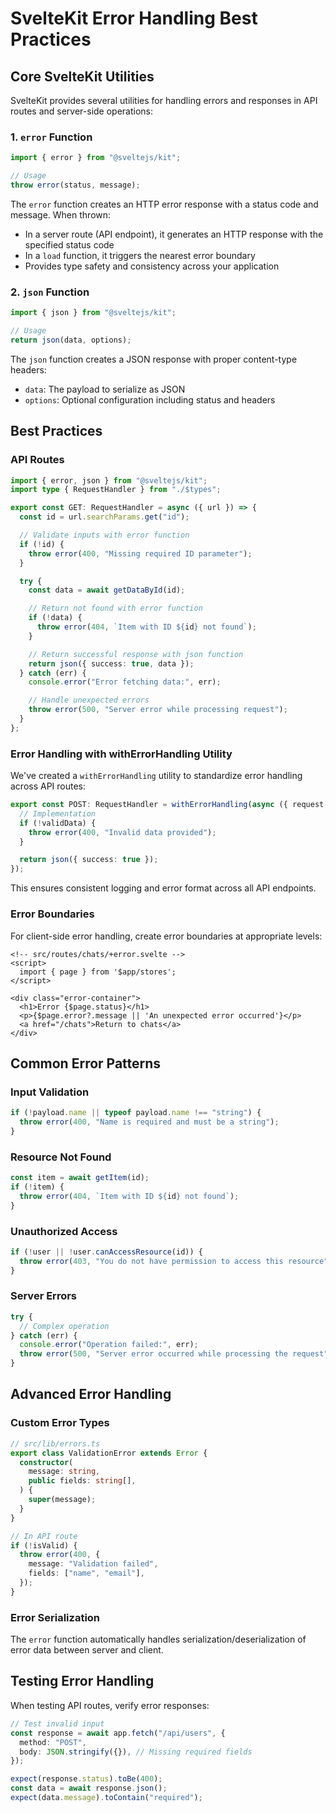 # SvelteKit Error Handling Best Practices

## Core SvelteKit Utilities

SvelteKit provides several utilities for handling errors and responses in API routes and server-side operations:

### 1. `error` Function

```typescript
import { error } from "@sveltejs/kit";

// Usage
throw error(status, message);
```

The `error` function creates an HTTP error response with a status code and message. When thrown:

- In a server route (API endpoint), it generates an HTTP response with the specified status code
- In a `load` function, it triggers the nearest error boundary
- Provides type safety and consistency across your application

### 2. `json` Function

```typescript
import { json } from "@sveltejs/kit";

// Usage
return json(data, options);
```

The `json` function creates a JSON response with proper content-type headers:

- `data`: The payload to serialize as JSON
- `options`: Optional configuration including status and headers

## Best Practices

### API Routes

```typescript
import { error, json } from "@sveltejs/kit";
import type { RequestHandler } from "./$types";

export const GET: RequestHandler = async ({ url }) => {
  const id = url.searchParams.get("id");

  // Validate inputs with error function
  if (!id) {
    throw error(400, "Missing required ID parameter");
  }

  try {
    const data = await getDataById(id);

    // Return not found with error function
    if (!data) {
      throw error(404, `Item with ID ${id} not found`);
    }

    // Return successful response with json function
    return json({ success: true, data });
  } catch (err) {
    console.error("Error fetching data:", err);

    // Handle unexpected errors
    throw error(500, "Server error while processing request");
  }
};
```

### Error Handling with withErrorHandling Utility

We've created a `withErrorHandling` utility to standardize error handling across API routes:

```typescript
export const POST: RequestHandler = withErrorHandling(async ({ request }) => {
  // Implementation
  if (!validData) {
    throw error(400, "Invalid data provided");
  }

  return json({ success: true });
});
```

This ensures consistent logging and error format across all API endpoints.

### Error Boundaries

For client-side error handling, create error boundaries at appropriate levels:

```svelte
<!-- src/routes/chats/+error.svelte -->
<script>
  import { page } from '$app/stores';
</script>

<div class="error-container">
  <h1>Error {$page.status}</h1>
  <p>{$page.error?.message || 'An unexpected error occurred'}</p>
  <a href="/chats">Return to chats</a>
</div>
```

## Common Error Patterns

### Input Validation

```typescript
if (!payload.name || typeof payload.name !== "string") {
  throw error(400, "Name is required and must be a string");
}
```

### Resource Not Found

```typescript
const item = await getItem(id);
if (!item) {
  throw error(404, `Item with ID ${id} not found`);
}
```

### Unauthorized Access

```typescript
if (!user || !user.canAccessResource(id)) {
  throw error(403, "You do not have permission to access this resource");
}
```

### Server Errors

```typescript
try {
  // Complex operation
} catch (err) {
  console.error("Operation failed:", err);
  throw error(500, "Server error occurred while processing the request");
}
```

## Advanced Error Handling

### Custom Error Types

```typescript
// src/lib/errors.ts
export class ValidationError extends Error {
  constructor(
    message: string,
    public fields: string[],
  ) {
    super(message);
  }
}

// In API route
if (!isValid) {
  throw error(400, {
    message: "Validation failed",
    fields: ["name", "email"],
  });
}
```

### Error Serialization

The `error` function automatically handles serialization/deserialization of error data between server and client.

## Testing Error Handling

When testing API routes, verify error responses:

```typescript
// Test invalid input
const response = await app.fetch("/api/users", {
  method: "POST",
  body: JSON.stringify({}), // Missing required fields
});

expect(response.status).toBe(400);
const data = await response.json();
expect(data.message).toContain("required");
```
